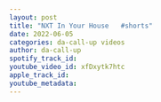 ```yaml
---
layout: post
title: "NXT In Your House   #shorts"
date: 2022-06-05
categories: da-call-up videos
author: da-call-up
spotify_track_id: 
youtube_video_id: xfDxytk7htc
apple_track_id: 
youtube_metadata: 
---
```

